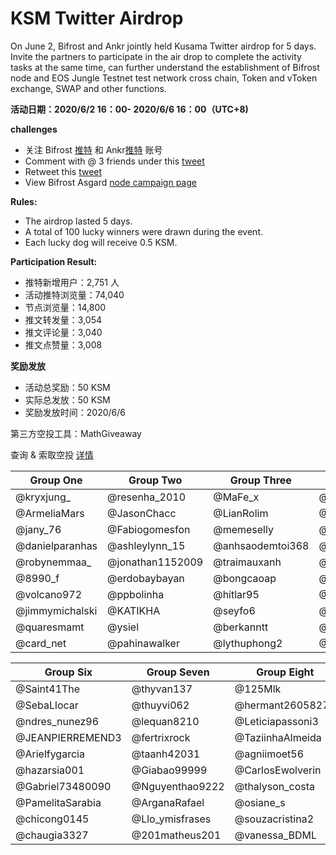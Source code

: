 # KSM Twitter Airdrop
On June 2, Bifrost and Ankr jointly held Kusama Twitter airdrop for 5 days. Invite the partners to participate in the air drop to complete the activity tasks at the same time, can further understand the establishment of Bifrost node and EOS Jungle Testnet test network cross chain, Token and vToken exchange, SWAP and other functions.

**活动日期：2020/6/2 16：00- 2020/6/6 16：00（UTC+8)**

**challenges**
- 关注 Bifrost [推特](https://twitter.com/bifrost_finance) 和 Ankr[推特](https://twitter.com/ankr) 账号
- Comment with @ 3 friends under this [tweet](https://twitter.com/bifrost_network/status/1267727916982390784)
- Retweet this [tweet](https://twitter.com/bifrost_network/status/1267727916982390784)
- View Bifrost Asgard [node campaign page](https://reward.bifrost.finance/)

**Rules:**
- The airdrop lasted 5 days.
- A total of 100 lucky winners were drawn during the event.
- Each lucky dog will receive 0.5 KSM.

**Participation Result:**

- 推特新增用户：2,751 人
- 活动推特浏览量：74,040
- 节点浏览量：14,800
- 推文转发量：3,054
- 推文评论量：3,040
- 推文点赞量：3,008


**奖励发放**

- 活动总奖励：50 KSM
- 实际总发放：50 KSM
- 奖励发放时间：2020/6/6

第三方空投工具：MathGiveaway

查询 & 索取空投 [详情](https://giveaway.mathwallet.org/#/H334ZFZF2YMR9NKT)

| Group One       | Group Two        | Group Three      | Group Four      | Group Five       |
| --------------- | ---------------- | ---------------- | --------------- | ---------------- |
| @kryxjung_      | @resenha_2010    | @MaFe_x          | @vuongbienthai1 | @Gabrieilincolnm |
| @ArmeliaMars    | @JasonChacc      | @LianRolim       | @G93Lopez       | @CamilaDrun      |
| @jany_76        | @Fabiogomesfon   | @memeselly       | @nakarlinana    | @BILIEBER17      |
| @danielparanhas | @ashleylynn_15   | @anhsaodemtoi368 | @duongtentung   | @SeluLuqu        |
| @robynemmaa_    | @jonathan1152009 | @traimauxanh     | @dieuanhquantam | @guevara_ruso    |
| @8990_f         | @erdobaybayan    | @bongcaoap       | @huguin84       | @LucreciaPombo   |
| @volcano972     | @ppbolinha       | @hitlar95        | @AmandaLininhd  | @Edivan144       |
| @jimmymichalski | @KATIKHA         | @seyfo6          | @juninboti      | @AnabelJay       |
| @quaresmamt     | @ysiel           | @berkanntt       | @julieht30      | @anita11933      |
| @card_net       | @pahinawalker    | @lythuphong2     | @HenriqueJefin  | @barbaraleal1987 |


| Group Six        | Group Seven     | Group Eight      | Group Nine      | Group Ten      |
| ---------------- | --------------- | ---------------- | --------------- | -------------- |
| @Saint41The      | @thyvan137      | @125Mlk          | @kevinvillacisa | @SalvaBeate    |
| @SebaLlocar      | @thuyvi062      | @hermant26058277 | @HendrikLumen   | @AyuSantanu    |
| @ndres_nunez96   | @lequan8210     | @Leticiapassoni3 | @SurferLone     | @Nguyenvan49   |
| @JEANPIERREMEND3 | @fertrixrock    | @TaziinhaAlmeida | @makaa_rios     | @huythanh589   |
| @Arielfygarcia   | @taanh42031     | @agniimoet56     | @SKalomder      | @FreyaOraiz__  |
| @hazarsia001     | @Giabao99999    | @CarlosEwolverin | @lukAlvez       | @DBhorja       |
| @Gabriel73480090 | @Nguyenthao9222 | @thalyson_costa  | @mey_nami       | @holy_name1320 |
| @PamelitaSarabia | @ArganaRafael   | @osiane_s        | @ElGarisiitho   | @Gittaprl      |
| @chicong0145     | @Llo_ymisfrases | @souzacristina2  | @Bitcoin_Labs   | @pruzmani      |
| @chaugia3327     | @201matheus201  | @vanessa_BDML    | @hongphat80     | @Niniq18       |